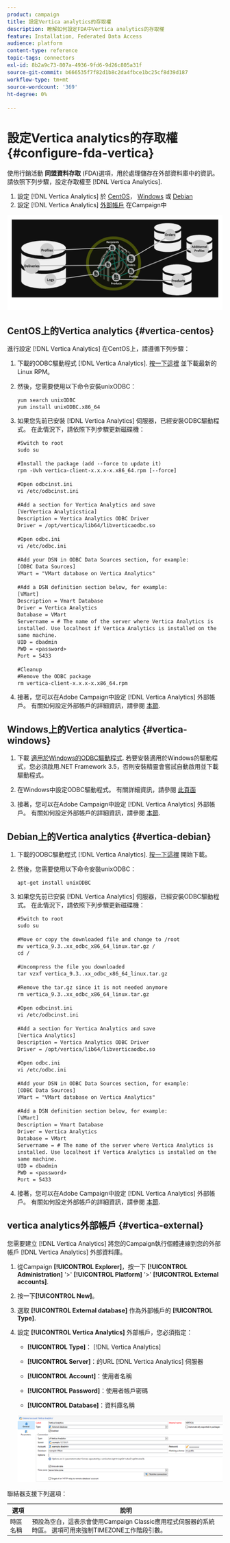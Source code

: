 ```yaml
---
product: campaign
title: 設定Vertica analytics的存取權
description: 瞭解如何設定FDA中Vertica analytics的存取權
feature: Installation, Federated Data Access
audience: platform
content-type: reference
topic-tags: connectors
exl-id: 8b2a9c73-807a-4936-9fd6-9d26c805a31f
source-git-commit: b666535f7f82d1b8c2da4fbce1bc25cf8d39d187
workflow-type: tm+mt
source-wordcount: '369'
ht-degree: 0%

---
```


# 設定Vertica analytics的存取權 {#configure-fda-vertica}



使用行銷活動 **同盟資料存取** (FDA)選項，用於處理儲存在外部資料庫中的資訊。 請依照下列步驟，設定存取權至 [!DNL Vertica Analytics].

1. 設定 [!DNL Vertica Analytics] 於 [CentOS](#vertica-centos)， [Windows](#vertica-windows) 或 [Debian](#vertica-debian)
1. 設定 [!DNL Vertica Analytics] [外部帳戶](#vertica-external) 在Campaign中

![](assets/snowflake_3.png)

## CentOS上的Vertica analytics {#vertica-centos}

進行設定 [!DNL Vertica Analytics] 在CentOS上，請遵循下列步驟：

1. 下載的ODBC驅動程式 [!DNL Vertica Analytics]. [按一下這裡](https://www.vertica.com/download/vertica/client-drivers/) 並下載最新的Linux RPM。

1. 然後，您需要使用以下命令安裝unixODBC：

   ```
   yum search unixODBC
   yum install unixODBC.x86_64
   ```

1. 如果您先前已安裝 [!DNL Vertica Analytics] 伺服器，已經安裝ODBC驅動程式。 在此情況下，請依照下列步驟更新磁碟機：

   ```
   #Switch to root
   sudo su
   
   #Install the package (add --force to update it)
   rpm -Uvh vertica-client-x.x.x-x.x86_64.rpm [--force]
   
   #Open odbcinst.ini
   vi /etc/odbcinst.ini
   
   #Add a section for Vertica Analytics and save
   [VerVertica Analyticstica]
   Description = Vertica Analytics ODBC Driver
   Driver = /opt/vertica/lib64/libverticaodbc.so
   
   #Open odbc.ini
   vi /etc/odbc.ini
   
   #Add your DSN in ODBC Data Sources section, for example:
   [ODBC Data Sources]
   VMart = "VMart database on Vertica Analytics"
   
   #Add a DSN definition section below, for example:
   [VMart]
   Description = Vmart Database
   Driver = Vertica Analytics
   Database = VMart
   Servername = # The name of the server where Vertica Analytics is installed. Use localhost if Vertica Analytics is installed on the same machine.
   UID = dbadmin
   PWD = <password>
   Port = 5433
   
   #Cleanup
   #Remove the ODBC package
   rm vertica-client-x.x.x-x.x86_64.rpm
   ```

1. 接著，您可以在Adobe Campaign中設定 [!DNL Vertica Analytics] 外部帳戶。 有關如何設定外部帳戶的詳細資訊，請參閱 [本節](#vertica-external).

## Windows上的Vertica analytics {#vertica-windows}

1. 下載 [適用於Windows的ODBC驅動程式](https://www.vertica.com/download/vertica/client-drivers/). 若要安裝適用於Windows的驅動程式，您必須啟用.NET Framework 3.5，否則安裝精靈會嘗試自動啟用並下載驅動程式。

1. 在Windows中設定ODBC驅動程式。 有關詳細資訊，請參閱 [此頁面](https://www.vertica.com/docs/9.2.x/HTML/Content/Authoring/ConnectingToVertica/ClientODBC/SettingUpADSN.htm)

1. 接著，您可以在Adobe Campaign中設定 [!DNL Vertica Analytics] 外部帳戶。 有關如何設定外部帳戶的詳細資訊，請參閱 [本節](#vertical-external).

## Debian上的Vertica analytics {#vertica-debian}

1. 下載的ODBC驅動程式 [!DNL Vertica Analytics]. [按一下這裡](https://sfc-repo.snowflakecomputing.com/odbc/linux/latest/index.html) 開始下載。

1. 然後，您需要使用以下命令安裝unixODBC：

   ```
   apt-get install unixODBC
   ```

1. 如果您先前已安裝 [!DNL Vertica Analytics] 伺服器，已經安裝ODBC驅動程式。 在此情況下，請依照下列步驟更新磁碟機：

   ```
   #Switch to root
   sudo su
   
   #Move or copy the downloaded file and change to /root
   mv vertica_9.3..xx_odbc_x86_64_linux.tar.gz /
   cd /
   
   #Uncompress the file you downloaded
   tar vzxf vertica_9.3..xx_odbc_x86_64_linux.tar.gz
   
   #Remove the tar.gz since it is not needed anymore
   rm vertica_9.3..xx_odbc_x86_64_linux.tar.gz
   
   #Open odbcinst.ini
   vi /etc/odbcinst.ini
   
   #Add a section for Vertica Analytics and save
   [Vertica Analytics]
   Description = Vertica Analytics ODBC Driver
   Driver = /opt/vertica/lib64/libverticaodbc.so
   
   #Open odbc.ini
   vi /etc/odbc.ini
   
   #Add your DSN in ODBC Data Sources section, for example:
   [ODBC Data Sources]
   VMart = "VMart database on Vertica Analytics"
   
   #Add a DSN definition section below, for example:
   [VMart]
   Description = Vmart Database
   Driver = Vertica Analytics
   Database = VMart
   Servername = # The name of the server where Vertica Analytics is installed. Use localhost if Vertica Analytics is installed on the same machine.
   UID = dbadmin
   PWD = <password>
   Port = 5433
   ```

1. 接著，您可以在Adobe Campaign中設定 [!DNL Vertica Analytics] 外部帳戶。 有關如何設定外部帳戶的詳細資訊，請參閱 [本節](#vertica-external).

## vertica analytics外部帳戶 {#vertica-external}

您需要建立 [!DNL Vertica Analytics] 將您的Campaign執行個體連線到您的外部帳戶 [!DNL Vertica Analytics] 外部資料庫。

1. 從Campaign **[!UICONTROL Explorer]**，按一下 **[!UICONTROL Administration]** &#39;>&#39; **[!UICONTROL Platform]** &#39;>&#39; **[!UICONTROL External accounts]**.

1. 按一下&#x200B;**[!UICONTROL New]**。

1. 選取 **[!UICONTROL External database]** 作為外部帳戶的 **[!UICONTROL Type]**.

1. 設定 **[!UICONTROL Vertica Analytics]** 外部帳戶，您必須指定：

   * **[!UICONTROL Type]**： [!DNL Vertica Analytics]

   * **[!UICONTROL Server]**：的URL [!DNL Vertica Analytics] 伺服器

   * **[!UICONTROL Account]**：使用者名稱

   * **[!UICONTROL Password]**：使用者帳戶密碼

   * **[!UICONTROL Database]**：資料庫名稱

   ![](assets/vertica.png)

聯結器支援下列選項：

| 選項 | 說明 |
|---|---|
| 時區名稱 | 預設為空白，這表示會使用Campaign Classic應用程式伺服器的系統時區。 選項可用來強制TIMEZONE工作階段引數。 |

